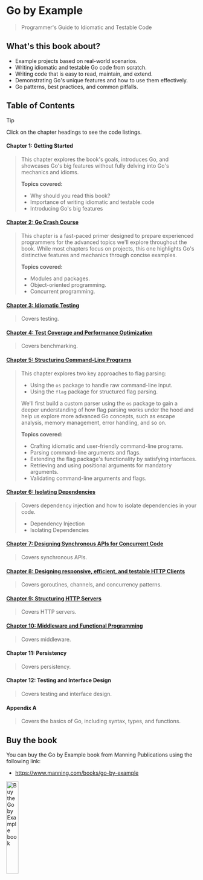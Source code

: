# Go by Example
> Programmer's Guide to Idiomatic and Testable Code

## What's this book about?
* Example projects based on real-world scenarios.
* Writing idiomatic and testable Go code from scratch.
* Writing code that is easy to read, maintain, and extend.
* Demonstrating Go's unique features and how to use them effectively.
* Go patterns, best practices, and common pitfalls.

## Table of Contents

> [!TIP]
> Click on the chapter headings to see the code listings.

<!-- LISTING LINKS START -->

#### Chapter 1: Getting Started

> This chapter explores the book's goals, introduces Go, and showcases Go's big features without fully delving into Go's mechanics and idioms.
>
> **Topics covered:**
> - Why should you read this book?
> - Importance of writing idiomatic and testable code
> - Introducing Go's big features

#### [Chapter 2: Go Crash Course](all-listings/02-go-crash-course/README.md)

> This chapter is a fast-paced primer designed to prepare experienced programmers for the advanced topics we'll explore throughout the book. While most chapters focus on projects, this one highlights Go's distinctive features and mechanics through concise examples.
>
> **Topics covered:**
> - Modules and packages.
> - Object-oriented programming.
> - Concurrent programming.

#### [Chapter 3: Idiomatic Testing](all-listings/03-idiomatic-testing/README.md)

> Covers testing.

#### [Chapter 4: Test Coverage and Performance Optimization](all-listings/04-test-coverage-and-performance-optimization/README.md)

> Covers benchmarking.

#### [Chapter 5: Structuring Command-Line Programs](all-listings/05-structuring-command-line-programs/README.md)

> This chapter explores two key approaches to flag parsing:
>   - Using the `os` package to handle raw command-line input.
>   - Using the `flag` package for structured flag parsing.
>
> We'll first build a custom parser using the `os` package to gain a deeper understanding of how flag parsing works under the hood and help us explore more advanced Go concepts, such as escape analysis, memory management, error handling, and so on.
>
> **Topics covered:**
> - Crafting idiomatic and user-friendly command-line programs.
> - Parsing command-line arguments and flags.
> - Extending the flag package's functionality by satisfying interfaces.
> - Retrieving and using positional arguments for mandatory arguments.
> - Validating command-line arguments and flags.

#### [Chapter 6: Isolating Dependencies](all-listings/06-isolating-dependencies/README.md)

> Covers dependency injection and how to isolate dependencies in your code.
>
> - Dependency Injection
> - Isolating Dependencies

#### [Chapter 7: Designing Synchronous APIs for Concurrent Code](all-listings/07-designing-synchronous-apis-for-concurrent-code/README.md)

> Covers synchronous APIs.

#### [Chapter 8: Designing responsive, efficient, and testable HTTP Clients](all-listings/08-designing-responsive-efficient-and-testable-http-clients/README.md)

> Covers goroutines, channels, and concurrency patterns.

#### [Chapter 9: Structuring HTTP Servers](all-listings/09-structuring-http-servers/README.md)

> Covers HTTP servers.

#### [Chapter 10: Middleware and Functional Programming](all-listings/10-middleware-and-functional-programming/README.md)

> Covers middleware.

#### Chapter 11: Persistency

> Covers persistency.

#### Chapter 12: Testing and Interface Design

> Covers testing and interface design.

#### Appendix A

> Covers the basics of Go, including syntax, types, and functions.
<!-- LISTING LINKS END -->

## Buy the book

You can buy the Go by Example book from Manning Publications using the following link:

- https://www.manning.com/books/go-by-example

<a href="https://www.manning.com/books/go-by-example"><image src="https://github.com/inancgumus/gobyexample/assets/621232/ff3efc27-86bc-427b-bd98-db56f9be09e7" width="25%" alt="Buy the Go by Example book" /></a>
